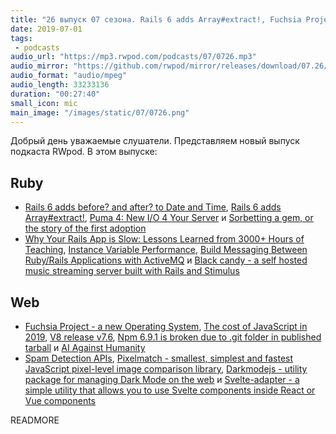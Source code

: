 ```yaml
---
title: "26 выпуск 07 сезона. Rails 6 adds Array#extract!, Fuchsia Project, Sorbetting a gem, Black candy, Pixelmatch и прочее"
date: 2019-07-01
tags:
 - podcasts
audio_url: "https://mp3.rwpod.com/podcasts/07/0726.mp3"
audio_mirror: "https://github.com/rwpod/mirror/releases/download/07.26/0726.mp3"
audio_format: "audio/mpeg"
audio_length: 33233136
duration: "00:27:40"
small_icon: mic
main_image: "/images/static/07/0726.png"
---
```


Добрый день уважаемые слушатели. Представляем новый выпуск подкаста RWpod. В этом выпуске:

## Ruby

 - [Rails 6 adds before? and after? to Date and Time](https://blog.bigbinary.com/2019/06/26/rails-6-adds-before-and-after-to-date-and-time.html), [Rails 6 adds Array#extract!](https://blog.bigbinary.com/2019/06/24/rails-6-adds-array-extract.html), [Puma 4: New I/O 4 Your Server](https://schneems.com/2019/06/26/puma-4-new-io-4-your-server/) и [Sorbetting a gem, or the story of the first adoption](https://dev.to/evilmartians/sorbetting-a-gem-or-the-story-of-the-first-adoption-3j3p)
 - [Why Your Rails App is Slow: Lessons Learned from 3000+ Hours of Teaching](https://www.speedshop.co/2019/06/17/what-i-learned-teaching-rails-performance.html), [Instance Variable Performance](https://tenderlovemaking.com/2019/06/26/instance-variable-performance.html), [Build Messaging Between Ruby/Rails Applications with ActiveMQ](https://dev.to/kirillshevch/build-messaging-between-ruby-rails-applications-with-activemq-4fin) и [Black candy - a self hosted music streaming server built with Rails and Stimulus](https://github.com/aidewoode/black_candy)

## Web

 - [Fuchsia Project - a new Operating System](https://fuchsia.dev/), [The cost of JavaScript in 2019](https://v8.dev/blog/cost-of-javascript-2019), [V8 release v7.6](https://v8.dev/blog/v8-release-76), [Npm 6.9.1 is broken due to .git folder in published tarball](https://npm.community/t/npm-6-9-1-is-broken-due-to-git-folder-in-published-tarball/8454) и [AI Against Humanity](https://cpury.github.io/ai-against-humanity/)
 - [Spam Detection APIs](https://css-tricks.com/spam-detection-apis/), [Pixelmatch - smallest, simplest and fastest JavaScript pixel-level image comparison library](https://github.com/mapbox/pixelmatch), [Darkmodejs - utility package for managing Dark Mode on the web](https://github.com/Assortment/darkmodejs) и [Svelte-adapter - a simple utility that allows you to use Svelte components inside React or Vue components](https://github.com/pngwn/svelte-adapter)

READMORE
